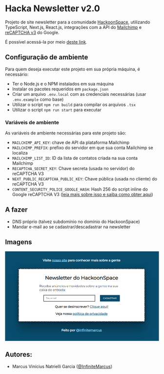 # Hacka Newsletter v2.0

Projeto de site newsletter para a comunidade [HackoonSpace](https://hackoonspace.com), utilizando TypeScript, Next.js, React.js, integrações com a API do [Mailchimp](https://mailchimp.com/pt-br/) e [reCAPTCHA v3](https://developers.google.com/recaptcha/docs/v3) do Google. 

É possível acessá-la por meio [deste link](https://newsletter-hackoon.herokuapp.com/).

## Configuração de ambiente

Para quem deseja executar este projeto em sua própria máquina, é necessário:
- Ter o Node.js e o NPM instalados em sua máquina
- Instalar os pacotes requeridos em `package.json`
- Criar um arquivo `.env.local` com as credenciais necessárias (usar `.env.example` como base)
- Utilizar o script `npm run build` para compilar os arquivos `.tsx`
- Utilizar o script `npm run start` para executar

### Variáveis de ambiente

As variáveis de ambiente necessárias para este projeto são:
- `MAILCHIMP_API_KEY`: chave de API da plataforma Mailchimp
- `MAILCHIMP_PREFIX`: prefixo do servidor em que sua conta Mailchimp se localiza
- `MAILCHIMP_LIST_ID`: ID da lista de contatos criada na sua conta Mailchimp
- `RECAPTCHA_SECRET_KEY`: Chave secreta (usada no servidor) do reCAPTCHA V3
- `NEXT_PUBLIC_RECAPTCHA_PUBLIC_KEY`: Chave pública (usada no cliente) do reCAPTCHA V3
- `CONTENT_SECURITY_POLICE_GOOGLE_HASH`: Hash 256 do script inline do Google reCAPTCHA V3 ([leia mais sobre isso e saiba como obter aqui](https://content-security-policy.com/hash/))

## A fazer

- DNS próprio (talvez subdomínio no domínio do HackoonSpace)
- Mandar e-mail ao se cadastrar/descadastrar na newsletter

## Imagens

![Página principal do site](https://github.com/hackoonspace/Hacka-Newsletter-v2/blob/main/docs/img1.png)

## Autores:
- Marcus Vinícius Natrielli Garcia ([@InfiniteMarcus](https://github.com/InfiniteMarcus))